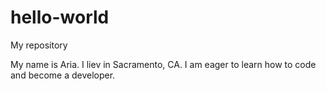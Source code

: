 # hello-world
My repository 

My name is Aria. I liev in Sacramento, CA. I am eager to learn how to code and become a developer. 
